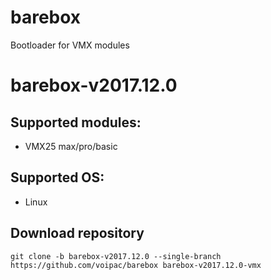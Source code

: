# barebox
Bootloader for VMX modules 

# barebox-v2017.12.0
## Supported modules:
* VMX25 max/pro/basic

## Supported OS:
* Linux

## Download repository
    git clone -b barebox-v2017.12.0 --single-branch https://github.com/voipac/barebox barebox-v2017.12.0-vmx
